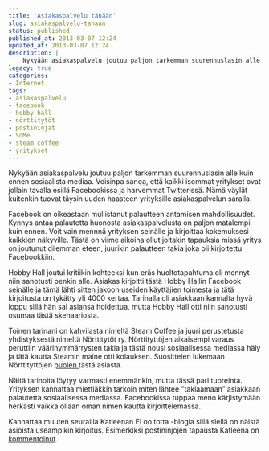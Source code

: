 ```yaml
---
title: 'Asiakaspalvelu tänään'
slug: asiakaspalvelu-tanaan
status: published
published_at: 2013-03-07 12:24
updated_at: 2013-03-07 12:24
description: |
    Nykyään asiakaspalvelu joutuu paljon tarkemman suurennuslasin alle kuin ennen sosiaalista mediaa. Voisinpa sanoa, että kaikki isommat yritykset ovat jollain tavalla esillä Facebookissa ja harvemmat Twitterissä. Nämä väylät kuitenkin tuovat täysin uuden haasteen yrityksille asiakaspalvelun saralla. Facebook on oikeastaan mullistanut palautteen antamisen mahdollisuudet. Kynnys antaa palautetta huonosta asiakaspalvelusta on paljon matalempi kuin ennen. Voit vain mennnä… Jatka lukemista Asiakaspalvelu tänään
legacy: true
categories:
- Internet
tags:
- asiakaspalvelu
- facebook
- hobby hall
- nörttitytöt
- postininjat
- SoMe
- steam coffee
- yritykset
---
```


<p>Nykyään asiakaspalvelu joutuu paljon tarkemman suurennuslasin alle kuin ennen sosiaalista mediaa. Voisinpa sanoa, että kaikki isommat yritykset ovat jollain tavalla esillä Facebookissa ja harvemmat Twitterissä. Nämä väylät kuitenkin tuovat täysin uuden haasteen yrityksille asiakaspalvelun saralla.</p>
<p>Facebook on oikeastaan mullistanut palautteen antamisen mahdollisuudet. Kynnys antaa palautetta huonosta asiakaspalvelusta on paljon matalempi kuin ennen. Voit vain mennnä yrityksen seinälle ja kirjoittaa kokemuksesi kaikkien näkyville. Tästä on viime aikoina ollut joitakin tapauksia missä yritys on joutunut dilemman eteen, juurikin palautteen takia joka oli kirjoitettu Facebookkiin.</p>
<p>Hobby Hall joutui kritiikin kohteeksi kun eräs huoltotapahtuma oli mennyt niin sanotusti penkin alle. Asiakas kirjoitti tästä Hobby Hallin Facebook seinälle ja tämä lähti sitten jakoon useiden käyttäjien toimesta ja tätä kirjoitusta on tykätty yli 4000 kertaa. Tarinalla oli asiakkaan kannalta hyvä loppu sillä hän sai asiansa hoidettua, mutta Hobby Hall otti niin sanotusti osumaa tästä skenaariosta.</p>
<p>Toinen tarinani on kahvilasta nimeltä Steam Coffee ja juuri perustetusta yhdistyksestä nimeltä Nörttitytöt ry. Nörttityttöjen aikaisempi varaus peruttiin väärinymmärrysten takia ja tästä nousi sosiaalisessa mediassa häly ja tätä kautta Steamin maine otti kolauksen. Suosittelen lukemaan Nörttityttöjen <a href="http://geekgirls.fi/wp/norttitytot-ry-perustettu-mutta-ei-steamissa/" target="_blank">puolen </a>tästä asiasta.</p>
<p>Näitä tarinoita löytyy varmasti enemmänkin, mutta tässä pari tuoreinta. Yrityksen kannattaa miettiäkkin tarkoin miten lähtee &#8221;taklaamaan&#8221; asiakkaan palautetta sosiaalisessa mediassa. Facebookissa tuppaa meno kärjistymään herkästi vaikka ollaan oman nimen kautta kirjoittelemassa.</p>
<p>Kannattaa muuten seurailla Katleenan Ei oo totta -blogia sillä siellä on näistä asioista useampikin kirjoitus. Esimerkiksi postininjojen tapausta Katleena on <a href="http://www.eioototta.fi/2013/02/maineenhallinnan-perusteet-osa-postininjat.html" target="_blank">kommentoinut</a>.</p>